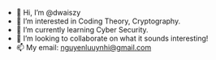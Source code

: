 - 👋 Hi, I’m @dwaiszy
- 👀 I’m interested in Coding Theory, Cryptography. 
- 🌱 I’m currently learning Cyber Security.
- 💞️ I’m looking to collaborate on what it sounds interesting!
- 📫 My email: nguyenluuynhi@gmail.com

<!---
dwaiszy/dwaiszy is a ✨ special ✨ repository because its `README.md` (this file) appears on your GitHub profile.
You can click the Preview link to take a look at your changes.
--->
